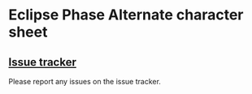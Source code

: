 # Eclipse Phase Alternate character sheet

## [Issue tracker](https://github.com/Bathtor/EPSheet/issues)
Please report any issues on the issue tracker.